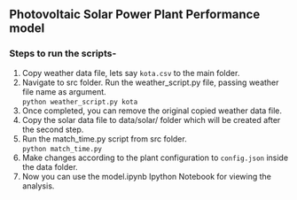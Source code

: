 ## Photovoltaic Solar Power Plant Performance model

### Steps to run the scripts-
1. Copy weather data file, lets say `kota.csv` to the main folder.
2. Navigate to src folder. Run the weather_script.py file, passing weather file name as argument.<br>
      `python weather_script.py kota`
3. Once completed, you can remove the original copied weather data file.
4. Copy the solar data file to data/solar/ folder which will be created after the second step.
5. Run the match_time.py script from src folder.<br>
      `python match_time.py`
6. Make changes according to the plant configuration to `config.json` inside the data folder.
7. Now you can use the model.ipynb Ipython Notebook for viewing the analysis.

